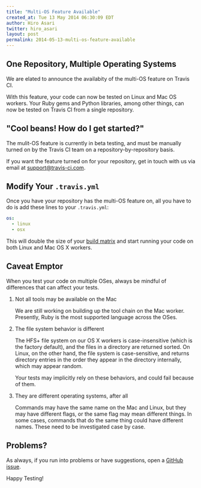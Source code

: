 ```yaml
---
title: "Multi-OS Feature Available"
created_at: Tue 13 May 2014 06:30:09 EDT
author: Hiro Asari
twitter: hiro_asari
layout: post
permalink: 2014-05-13-multi-os-feature-available
---
```


## One Repository, Multiple Operating Systems
We are elated to announce the availabity of the multi-OS feature
on Travis CI.

With this feature, your code can now be tested on Linux and Mac OS
workers.
Your Ruby gems and Python libraries, among other things,
can now be tested on Travis CI from a single repository.

## "Cool beans! How do I get started?"
The mulit-OS feature is currently in beta testing, and
must be manually turned on by the Travis CI team on a
repository-by-repository basis.

If you want the feature turned on for your repository, get in
touch with us via email at [support@travis-ci.com](mailto:support@travis-ci.com).

## Modify Your `.travis.yml`
Once you have your repository has the multi-OS feature on, all you
have to do is add these lines to your `.travis.yml`:

```yaml
os:
  - linux
  - osx
```

This will double the size of your [build matrix](http://docs.travis-ci.com/user/build-configuration/#The-Build-Matrix)
and start running your code on both Linux and Mac OS X workers.

## Caveat Emptor
When you test your code on multiple OSes, always be mindful of differences
that can affect your tests.

1. Not all tools may be available on the Mac

	We are still working on building up the tool chain on the Mac worker.
	Presently, Ruby is the most supported language across the OSes.

1. The file system behavior is different

	The HFS+ file system on our OS X workers is case-insensitive (which is the factory default),
	and the files in a directory are returned sorted.
	On Linux, on the other hand, the file system is case-sensitive, and returns directory entries in
	the order they appear in the directory internally, which may appear random.

	Your tests may implicitly rely on these behaviors, and could fail because of them.

1. They are different operating systems, after all

	Commands may have the same name on the Mac and Linux, but they may have different flags,
	or the same flag may mean different things.
	In some cases, commands that do the same thing could have different names.
	These need to be investigated case by case.

## Problems?
As always, if you run into problems or have suggestions, open a [GitHub issue](https://github.com/travis-ci/travis-ci/issues/new).

Happy Testing!
